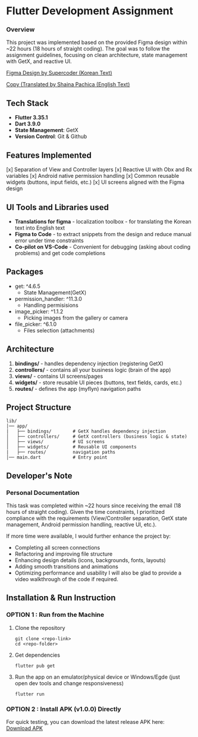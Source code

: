 # Flutter Development Assignment
### Overview
This project was implemented based on the provided Figma design within ~22 hours (18 hours of straight coding). The goal was to follow the assignment guidelines, focusing on clean architecture, state management with GetX, and reactive UI.

[Figma Design by Supercoder (Korean Text)](https://www.figma.com/design/nTWqe0LRliDCpCzzq4Dnch/Developer-Recruitment-Task-UIUX---Flutter?node-id=0-1&p=f&t=yeiF2kbOydKSciQj-0)

[Copy (Translated by Shaina Pachica (English Text)](https://www.figma.com/design/ovkPzadTBV9aHeOTP9jU6B/Flutter-Practive?node-id=0-1&t=5W8XSTlE0xdkNkeI-1)

## Tech Stack
- **Flutter 3.35.1**
- **Dart 3.9.0**
- **State Management**: GetX
- **Version Control**: Git & Github

## Features Implemented
[x] Separation of View and Controller layers
[x] Reactive UI with Obx and Rx variables
[x] Android native permission handling
[x] Common reusable widgets (buttons, input fields, etc.)
[x] UI screens aligned with the Figma design

## UI Tools and Libraries used
- **Translations for figma** - localization toolbox - for translating the Korean text into English text
- **Figma to Code** - to extract snippets from the design and reduce manual error under time constraints
- **Co-pilot on VS-Code** - Convenient for debugging (asking about coding problems) and get code completions

## Packages
- get: ^4.6.5
    - State Management(GetX)
- permission_handler: ^11.3.0 
    - Handling permisisions
- image_picker: ^1.1.2 
    - Picking images from the gallery or camera
- file_picker: ^6.1.0 
    - Files selection (attachments)

## Architecture
1. **bindings/** - handles dependency injection (registering GetX)
2. **controllers/** - contains all your business logic (brain of the app)
3. **views/** - contains UI screens/pages
4. **widgets/** - store reusable UI pieces (buttons, text fields, cards, etc.)
5. **routes/** - defines the app (myflyn) navigation paths

## Project Structure
```
lib/
│── app/
|   ├── bindings/        # GetX handles dependency injection 
│   ├── controllers/     # GetX controllers (business logic & state)
│   ├── views/           # UI screens
│   ├── widgets/         # Reusable UI components
|   ├── routes/          navigation paths
│── main.dart            # Entry point
```

## Developer's Note
### Personal Documentation
This task was completed within ~22 hours since receiving the email (18 hours of straight coding). Given the time constraints, I prioritized compliance with the requirements (View/Controller separation, GetX state management, Android permission handling, reactive UI, etc.).

If more time were available, I would further enhance the project by:
- Completing all screen connections
- Refactoring and improving file structure
- Enhancing design details (icons, backgrounds, fonts, layouts)
- Adding smooth transitions and animations
- Optimizing performance and usability
I will also be glad to provide a video walkthrough of the code if required.

## Installation & Run Instruction

### OPTION 1 : Run from the Machine
1. Clone the repository
   ```
   git clone <repo-link>
   cd <repo-folder>
   ```
2. Get dependencies
   ```
   flutter pub get
   ```
3. Run the app on an emulator/physical device or Windows/Egde (just open dev tools and change responsiveness)
    ```
    flutter run
    ```

### OPTION 2 : Install APK (v1.0.0) Directly
For quick testing, you can download the latest release APK here:  
[Download APK](https://github.com/shaina-pachica/MyFlynn_App/releases/latest)


